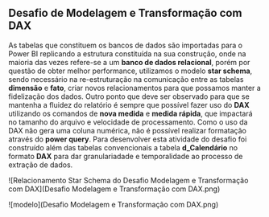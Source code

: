 ## Desafio de Modelagem e Transformação com DAX

As tabelas que constituem os bancos de dados são importadas para o Power BI replicando a estrutura constituída na sua construção, onde na maioria das vezes refere-se a um **banco de dados relacional**, porém por questão de obter melhor performance, utilizamos o modelo **star schema**, sendo necessário na re-estruturação na comunicação entre as tabelas **dimensão** e **fato**, criar novos relacionamentos para que possamos manter a fidelização dos dados.
Outro ponto que deve ser observado para que se mantenha a fluidez do relatório é sempre que possível fazer uso do **DAX** utilizando os comandos de **nova medida** e **medida rápida**, que impactará no tamanho do arquivo e velocidade de processamento. Como o uso da DAX não gera uma coluna numérica, não é possível realizar formatação através do **power query**.
Para desenvolver esta atividade do desafio foi construído além das tabelas convencionais a tabela **d_Calendário** no formato **DAX** para dar granulariadade e temporalidade ao processo de extração de dados. 


![Relacionamento Star Schema do Desafio Modelagem e Transformação com DAX](Desafio Modelagem e Transformação com DAX.png)

![modelo](Desafio Modelagem e Transformação com DAX.png)
